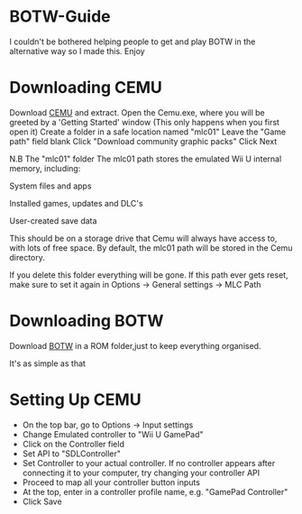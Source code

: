 # BOTW-Guide
I couldn't be bothered helping people to get and play BOTW in the alternative way so I made this. Enjoy

# Downloading CEMU
Download [CEMU](https://cemu.info/releases/cemu_1.27.1.zip) and extract.
Open the Cemu.exe, where you will be greeted by a 'Getting Started' window (This only happens when you first open it)
Create a folder in a safe location named "mlc01"
Leave the "Game path" field blank
Click "Download community graphic packs"
Click Next

N.B The "mlc01" folder The mlc01 path stores the emulated Wii U internal memory, including:

System files and apps

Installed games, updates and DLC's

User-created save data

This should be on a storage drive that Cemu will always have access to, with lots of free space. By default, the mlc01 path will be stored in the Cemu directory.

If you delete this folder everything will be gone. If this path ever gets reset, make sure to set it again in Options -> General settings -> MLC Path

# Downloading BOTW
Download [BOTW](https://archive.org/download/nintendo-wii-u-usa-full-set-wua-format-embedded-dlc-updates/The%20Legend%20of%20Zelda%20-%20Breath%20of%20the%20Wild%20%28USA%29%20%28DLC%29%20%28v208%29.wua)
in a ROM folder,just to keep everything organised.

It's as simple as that

# Setting Up CEMU

- On the top bar, go to Options -> Input settings
- Change Emulated controller to "Wii U GamePad"
- Click on the Controller field
- Set API to "SDLController"
- Set Controller to your actual controller. If no controller appears after connecting it to your computer, try changing your controller API
- Proceed to map all your controller button inputs
- At the top, enter in a controller profile name, e.g. "GamePad Controller"
- Click Save
